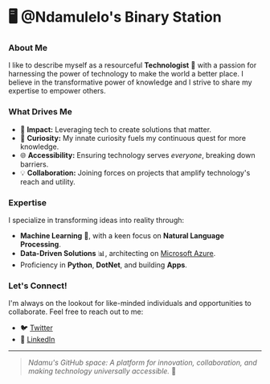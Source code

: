 # 🖥️ @Ndamulelo's Binary Station

### About Me
I like to describe myself as a resourceful **Technologist** 🚀 with a passion for harnessing the power of technology to make the world a better place. I believe in the transformative power of knowledge and I strive to share my expertise to empower others.

### What Drives Me
- 🌟 **Impact:** Leveraging tech to create solutions that matter.
- 🧐 **Curiosity:**  My innate curiosity fuels my continuous quest for more knowledge.
- 🌐 **Accessibility:** Ensuring technology serves *everyone*, breaking down barriers.
- 💡 **Collaboration:** Joining forces on projects that amplify technology's reach and utility.

### Expertise
I specialize in transforming ideas into reality through:
- **Machine Learning** 🧠, with a keen focus on **Natural Language Processing**.
- **Data-Driven Solutions** 📊, architecting on [Microsoft Azure](https://azure.microsoft.com/).
- Proficiency in **Python**, **DotNet**, and building **Apps**.

### Let's Connect!
I'm always on the lookout for like-minded individuals and opportunities to collaborate. Feel free to reach out to me:
- 🐦 [Twitter](https://twitter.com/NdamuleloNemakh)
- 🔗 [LinkedIn](https://www.linkedin.com/in/ndamulelonemakhavhani/)

---

> *Ndamu's GitHub space: A platform for innovation, collaboration, and making technology universally accessible.* 🌟

<!-- This is a special repository. Its `README.md` will appear on my GitHub profile to give visitors an insight into my professional world. Feel free to connect and propose collaborations. -->
